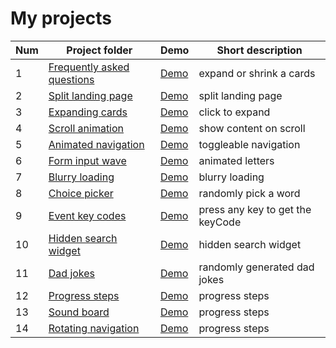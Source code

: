 # My projects

| Num | Project folder | Demo | Short description
|-------|---------------|------|------------------
1 | [Frequently asked questions](https://github.com/unknown-cat/projects/tree/master/faq) | [Demo](https://unknown-cat.github.io/projects/faq/) | expand or shrink a cards
2 | [Split landing page](https://github.com/unknown-cat/projects/tree/master/split-landing-page) | [Demo](https://unknown-cat.github.io/projects/split-landing-page/) | split landing page
3 | [Expanding cards](https://github.com/unknown-cat/projects/tree/master/expanding-cards) | [Demo](https://unknown-cat.github.io/projects/expanding-cards/) | click to expand
4 | [Scroll animation](https://github.com/unknown-cat/projects/tree/master/scroll-animation) | [Demo](https://unknown-cat.github.io/projects/scroll-animation/) | show content on scroll
5 | [Animated navigation](https://github.com/unknown-cat/projects/tree/master/animated-navigation) | [Demo](https://unknown-cat.github.io/projects/animated-navigation/) | toggleable navigation
6 | [Form input wave](https://github.com/unknown-cat/projects/tree/master/form-input-wave) | [Demo](https://unknown-cat.github.io/projects/form-input-wave/) | animated letters
7 | [Blurry loading](https://github.com/unknown-cat/projects/tree/master/blurry-loading) | [Demo](https://unknown-cat.github.io/projects/blurry-loading/) | blurry loading
8 | [Choice picker](https://github.com/unknown-cat/projects/tree/master/choice-picker) | [Demo](https://unknown-cat.github.io/projects/choice-picker/) | randomly pick a word
9 | [Event key codes](https://github.com/unknown-cat/projects/tree/master/event-key-codes) | [Demo](https://unknown-cat.github.io/projects/event-key-codes/) | press any key to get the keyCode
10 | [Hidden search widget](https://github.com/unknown-cat/projects/tree/master/hidden-search-widget) | [Demo](https://unknown-cat.github.io/projects/hidden-search-widget/) | hidden search widget
11 | [Dad jokes](https://github.com/unknown-cat/projects/tree/master/dad-jokes) | [Demo](https://unknown-cat.github.io/projects/dad-jokes/) | randomly generated dad jokes
12 | [Progress steps](https://github.com/unknown-cat/projects/tree/master/progress-steps) | [Demo](https://unknown-cat.github.io/projects/progress-steps/) | progress steps
13 | [Sound board](https://github.com/unknown-cat/projects/tree/master/sound-board) | [Demo](https://unknown-cat.github.io/projects/sound-board/) | progress steps
14| [Rotating navigation](https://github.com/unknown-cat/projects/tree/master/rotating-navigation) | [Demo](https://unknown-cat.github.io/projects/rotating-navigation/) | progress steps
